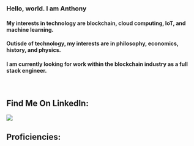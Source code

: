 ### Hello, world. I am Anthony
#### My interests in technology are blockchain, cloud computing, IoT, and machine learning. 

#### Outisde of technology, my interests are in philosophy, economics, history, and physics. 

#### I am currently looking for work within the blockchain industry as a full stack engineer. 

<div>
<img src='https://github-readme-stats.vercel.app/api?username=anthonymadia' alt="">
<img src="https://github-readme-stats.vercel.app/api/top-langs/?username=anthonymadia" alt="">
</div>

## Find Me On LinkedIn:
<a href='https://www.linkedin.com/in/anthonymadia/' target='blank'><img src='https://img.shields.io/badge/LinkedIn-0077B5?style=for-the-badge&logo=linkedin&logoColor=white'></a>

## Proficiencies:
<div>
<img src="https://img.shields.io/badge/HTML-239120?style=for-the-badge&logo=html5&logoColor=white" alt="">
<img src="https://img.shields.io/badge/CSS-239120?&style=for-the-badge&logo=css3&logoColor=white" alt="">
<img src="https://img.shields.io/badge/JavaScript-F7DF1E?style=for-the-badge&logo=javascript&logoColor=black" alt="">
<img src="https://img.shields.io/badge/Python-14354C?style=for-the-badge&logo=python&logoColor=white" alt="">
<img src="https://img.shields.io/badge/Node.js-43853D?style=for-the-badge&logo=node.js&logoColor=white" alt="">
<img src="https://img.shields.io/badge/Express.js-404D59?style=for-the-badge" alt="">
<img src="https://img.shields.io/badge/MongoDB-4EA94B?style=for-the-badge&logo=mongodb&logoColor=white" alt="">
<img src="https://img.shields.io/badge/PostgreSQL-316192?style=for-the-badge&logo=postgresql&logoColor=white" alt="">
<img src="https://img.shields.io/badge/React-20232A?style=for-the-badge&logo=react&logoColor=61DAFB" alt="">
<img src="https://img.shields.io/badge/Flask-000000?style=for-the-badge&logo=flask&logoColor=white" alt="">
<img src="https://img.shields.io/badge/Bootstrap-563D7C?style=for-the-badge&logo=bootstrap&logoColor=white" alt="">
<img src="https://img.shields.io/badge/Heroku-430098?style=for-the-badge&logo=heroku&logoColor=white" alt="">
<img src="https://img.shields.io/badge/Microsoft_Office-D83B01?style=for-the-badge&logo=microsoft-office&logoColor=white" alt="">
<img src='https://img.shields.io/badge/Slack-4A154B?style=for-the-badge&logo=slack&logoColor=white' alt="">
</div>
